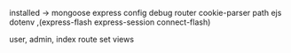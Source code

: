 installed -> mongoose express config debug router cookie-parser path ejs dotenv ,(express-flash express-session connect-flash) 

user, admin, index route
set views 
